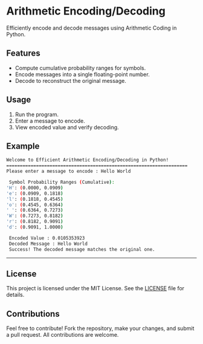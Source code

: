 
# Arithmetic Encoding/Decoding

Efficiently encode and decode messages using Arithmetic Coding in Python.

## Features
- Compute cumulative probability ranges for symbols.
- Encode messages into a single floating-point number.
- Decode to reconstruct the original message.

## Usage
1. Run the program.
2. Enter a message to encode.
3. View encoded value and verify decoding.

## Example

``` bash
Welcome to Efficient Arithmetic Encoding/Decoding in Python! 
===================================================================
Please enter a message to encode : Hello World

 Symbol Probability Ranges (Cumulative):
'H': (0.0000, 0.0909)
'e': (0.0909, 0.1818)
'l': (0.1818, 0.4545)
'o': (0.4545, 0.6364)
' ': (0.6364, 0.7273)
'W': (0.7273, 0.8182)
'r': (0.8182, 0.9091)
'd': (0.9091, 1.0000)

 Encoded Value : 0.0105353923
 Decoded Message : Hello World
 Success! The decoded message matches the original one.

```
---


## License

This project is licensed under the MIT License. See the [LICENSE](LICENSE) file for details.

## Contributions

Feel free to contribute! Fork the repository, make your changes, and submit a pull request. All contributions are welcome.
